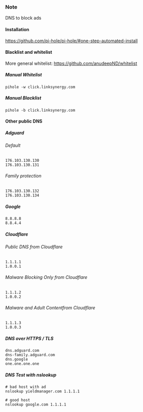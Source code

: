 ### Note
DNS to block ads

#### Installation
https://github.com/pi-hole/pi-hole/#one-step-automated-install

#### Blacklist and whitelist
More general whitelist: https://github.com/anudeepND/whitelist

##### Manual Whitelist
```
pihole -w click.linksynergy.com
```

##### Manual Blacklist
```
pihole -b click.linksynergy.com
```


#### Other public DNS
##### Adguard
###### Default
```
176.103.130.130
176.103.130.131
```

###### Family protection
```
176.103.130.132
176.103.130.134
```

##### Google
```
8.8.8.8
8.8.4.4
```

##### Cloudflare
###### Public DNS from Cloudflare
```
1.1.1.1
1.0.0.1
```

###### Malware Blocking Only from Cloudflare
```
1.1.1.2
1.0.0.2
```

###### Malware and Adult Contentfrom Cloudflare
```
1.1.1.3
1.0.0.3
```


##### DNS over HTTPS / TLS
```
dns.adguard.com
dns-family.adguard.com 
dns.google
one.one.one.one
```


##### DNS Test with nslookup
```
# bad host with ad
nslookup yieldmanager.com 1.1.1.1

# good host
nslookup google.com 1.1.1.1
```

